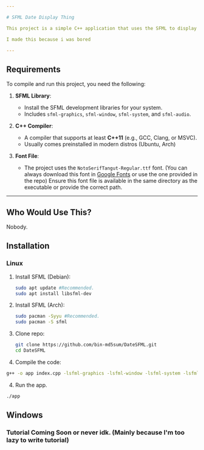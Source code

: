 ```yaml
---

# SFML Date Display Thing

This project is a simple C++ application that uses the SFML to display the current date in a graphical window. The date is dynamically updated in the format `YYYY/MM/DD`.

I made this because i was bored

---
```


## Requirements

To compile and run this project, you need the following:

1. **SFML Library**:
   - Install the SFML development libraries for your system.
   - Includes `sfml-graphics`, `sfml-window`, `sfml-system`, and `sfml-audio`.

2. **C++ Compiler**:
   - A compiler that supports at least **C++11** (e.g., GCC, Clang, or MSVC).
   - Usually comes preinstalled in modern distros (Ubuntu, Arch)

3. **Font File**:
   - The project uses the `NotoSerifTangut-Regular.ttf` font. (You can always download this font in [Google Fonts](https://fonts.google.com/noto/specimen/Noto+Serif+Tangut) or use the one provided in the repo) Ensure this font file is available in the same directory as the executable or provide the correct path.

---

## Who Would Use This?

Nobody.

## Installation

### Linux

1. Install SFML (Debian):
   ```bash
   sudo apt update #Recommended.
   sudo apt install libsfml-dev
   ```
1. Install SFML (Arch):
   ```bash
   sudo pacman -Syyu #Recommended.
   sudo pacman -S sfml
   ```
2. Clone repo:
   ```bash
   git clone https://github.com/bin-md5sum/DateSFML.git
   cd DateSFML
   ```
3. Compile the code:
  ```bash
  g++ -o app index.cpp -lsfml-graphics -lsfml-window -lsfml-system -lsfml-audio
  ```
4. Run the app.
  ```bash
  ./app
  ```

## Windows
### Tutorial Coming Soon or never idk. (Mainly because I'm too lazy to write tutorial)
